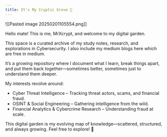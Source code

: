 ```yaml
---
title: It's My Cryptic Grove 🌱
---
```

![[Pasted image 20250201105554.png]]

Hello mate! This is me, MrXcrypt, and welcome to my digital garden.

This space is a curated archive of my study notes, research, and explorations in Cybersecurity. I also include my medium blogs here which are free in medium.

It’s a growing repository where I document what I learn, break things apart, and put them back together—sometimes better, sometimes just to understand them deeper.

My interests revolve around:

- Cyber Threat Intelligence – Tracking threat actors, scams, and financial fraud.
- OSINT & Social Engineering – Gathering intelligence from the wild.
- Financial Analytics & Cybercrime Research – Understanding fraud at scale.

This digital garden is my evolving map of knowledge—scattered, structured, and always growing. Feel free to explore! 🚀